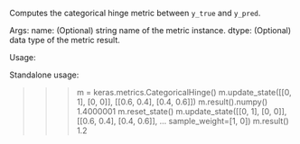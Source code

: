 Computes the categorical hinge metric between `y_true` and `y_pred`.

Args:
    name: (Optional) string name of the metric instance.
    dtype: (Optional) data type of the metric result.

Usage:

Standalone usage:
>>> m = keras.metrics.CategoricalHinge()
>>> m.update_state([[0, 1], [0, 0]], [[0.6, 0.4], [0.4, 0.6]])
>>> m.result().numpy()
1.4000001
>>> m.reset_state()
>>> m.update_state([[0, 1], [0, 0]], [[0.6, 0.4], [0.4, 0.6]],
...                sample_weight=[1, 0])
>>> m.result()
1.2

